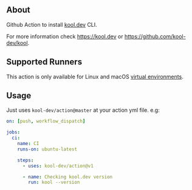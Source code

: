 ## About

Github Action to install [kool.dev](https://kool.dev) CLI.

For more information check https://kool.dev or https://github.com/kool-dev/kool.

## Supported Runners

This action is only available for Linux and macOS [virtual environments](https://docs.github.com/en/actions/reference/virtual-environments-for-github-hosted-runners#supported-virtual-environments-and-hardware-resources).

## Usage

Just uses `kool-dev/action@master` at your action yml file. e.g:

```yml
on: [push, workflow_dispatch]

jobs:
  ci:
    name: CI
    runs-on: ubuntu-latest

    steps:
      - uses: kool-dev/action@v1

      - name: Checking kool.dev version
        run: kool --version
```
